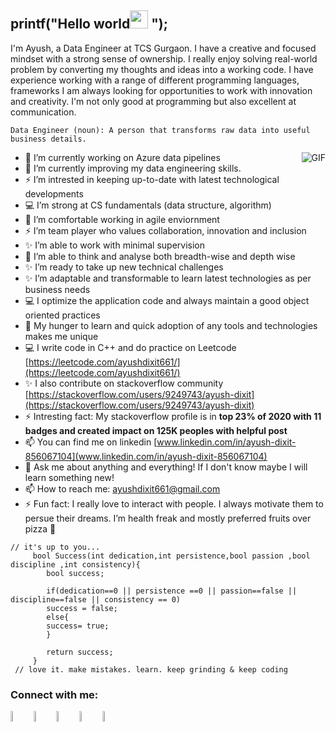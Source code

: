 ## printf("Hello world<img src="https://github.com/TheDudeThatCode/TheDudeThatCode/blob/master/Assets/Hi.gif" width="29px"> "); 

 


I'm Ayush, a Data Engineer at TCS Gurgaon. I have a creative and focused mindset with a strong sense of ownership. I really enjoy solving real-world problem by converting my thoughts and ideas into a working code. I have experience working with a range of different programming languages, frameworks  I am always looking for opportunities to work with innovation and creativity. I'm not only good at programming but also excellent at communication.

```
Data Engineer (noun): A person that transforms raw data into useful business details.
```

<img align="right" alt="GIF" src="https://media.giphy.com/media/836HiJc7pgzy8iNXCn/giphy.gif" />


   
- 🔭 I’m currently working on Azure data pipelines
- 🌱 I’m currently improving my data engineering skills.
- ⚡ I’m intrested in keeping up-to-date with latest technological developments
- :computer: I’m strong at CS fundamentals (data structure, algorithm)
- 🌱 I’m comfortable working in agile enviornment
- ⚡ I’m team player who values collaboration, innovation and inclusion
- ✨ I’m able to work with minimal supervision
- 🤔 I’m able to think and analyse both breadth-wise and depth wise
- ✨ I’m ready to take up new technical challenges
- ✨ I’m adaptable and transformable to learn latest technologies as per business needs
- :computer: I optimize the application code and always maintain a good object oriented practices
- 🌱 My hunger to learn and quick adoption of any tools and technologies makes me unique
- :computer: I write code in C++ and do practice on Leetcode [https://leetcode.com/ayushdixit661/](https://leetcode.com/ayushdixit661/)
- ✨ I also contribute on stackoverflow community [https://stackoverflow.com/users/9249743/ayush-dixit](https://stackoverflow.com/users/9249743/ayush-dixit)
- ⚡ Intresting fact: My stackoverflow profile is in **top 23% of 2020 with 11 badges and created impact on 125K peoples with helpful post**
- 📫 You can find me on linkedin [www.linkedin.com/in/ayush-dixit-856067104](www.linkedin.com/in/ayush-dixit-856067104)
- 💬 Ask me about anything and everything! If I don't know maybe I will learn something new!
- 📫 How to reach me: ayushdixit661@gmail.com
- ⚡ Fun fact: I really love to interact with people. I always motivate them to persue their dreams. I’m health freak and mostly preferred fruits over pizza :pizza: 

```
// it's up to you...
     bool Success(int dedication,int persistence,bool passion ,bool discipline ,int consistency){
		bool success;
		 
		if(dedication==0 || persistence ==0 || passion==false || discipline==false || consistency == 0)
		success = false;
		else{
		success= true;
		}
		
		return success;
     }
 // love it. make mistakes. learn. keep grinding & keep coding    
```
### Connect with me:

[<img src="https://img.icons8.com/color/48/000000/stackoverflow.png" width="6.5%"/>](https://stackoverflow.com/users/9249743/ayush-dixit) [<img src="https://img.icons8.com/color/48/000000/linkedin.png" width="6.5%"/>](www.linkedin.com/in/ayush-dixit-856067104) [<img src="https://cdn.jsdelivr.net/npm/simple-icons@v3/icons/leetcode.svg" width="6.5%"/>](https://leetcode.com/ayushdixit661/) [<img src="https://img.icons8.com/fluent/48/000000/google-plus.png" width="6.5%"/>](ayushdixit661@gmail.com) [<img src="https://img.icons8.com/fluent/48/000000/github.png" width="6.5%" alt="Github">](https://github.com/ayushdixit487/)
